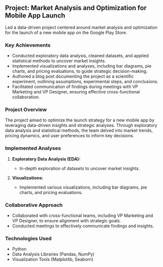 ## Project: Market Analysis and Optimization for Mobile App Launch

Led a data-driven project centered around market analysis and optimization for the launch of a new mobile app on the Google Play Store.

### Key Achievements

- Conducted exploratory data analysis, cleaned datasets, and applied statistical methods to uncover market insights.
- Implemented visualizations and analyses, including bar diagrams, pie charts, and pricing evaluations, to guide strategic decision-making.
- Authored a blog post documenting the project as a scientific experiment, outlining assumptions, experimental steps, and conclusions.
- Facilitated communication of findings during meetings with VP Marketing and VP Designer, ensuring effective cross-functional collaboration.

### Project Overview

The project aimed to optimize the launch strategy for a new mobile app by leveraging data-driven insights and strategic analyses. Through exploratory data analysis and statistical methods, the team delved into market trends, pricing dynamics, and user preferences to inform key decisions.

### Implemented Analyses

1. **Exploratory Data Analysis (EDA):**
   - In-depth exploration of datasets to uncover market insights.

2. **Visualizations:**
   - Implemented various visualizations, including bar diagrams, pie charts, and pricing evaluations.

### Collaborative Approach

- Collaborated with cross-functional teams, including VP Marketing and VP Designer, to ensure alignment with strategic goals.
- Conducted meetings to effectively communicate findings and insights.

### Technologies Used

- Python
- Data Analysis Libraries (Pandas, NumPy)
- Visualization Tools (Matplotlib, Seaborn)

